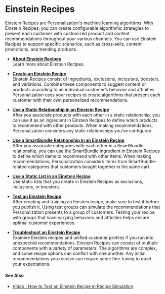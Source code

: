 

# Einstein Recipes

Einstein Recipes are Personalization's machine learning algorithms. With
Einstein Recipes, you can create configurable algorithmic strategies to
present each customer with customized product and content recommendations
throughout your various channels. You can use Einstein Recipes to support
specific scenarios, such as cross-sells, content promotions, and trending
products.

  * **[About Einstein Recipes](https://help.salesforce.com/s/articleView?id=sf.mc_pers_einstein_recipe_about.htm&language=en_US&type=5)**  
Learn more about Einstein Recipes.

  * **[Create an Einstein Recipe](https://help.salesforce.com/s/articleView?id=sf.mc_pers_einstein_recipe_create.htm&language=en_US&type=5)**  
Einstein Recipes consist of ingredients, exclusions, inclusions, boosters, and
variations. Combine these components to suggest content or products according
to an individual customer’s behavior and affinities. Personalization uses your
recipes to create algorithms that present each customer with their own
personalized recommendations.

  * **[Use a Static Relationship in an Einstein Recipe](https://help.salesforce.com/s/articleView?id=sf.mc_pers_einstein_recipe_static_relationship.htm&language=en_US&type=5)**  
After you associate products with each other in a static relationship, you can
use it as an ingredient in Einstein Recipes to define which products to
recommend with other products. When making recommendations, Personalization
considers any static relationships you’ve configured.

  * **[Use a SmartBundle Relationship in an Einstein Recipe](https://help.salesforce.com/s/articleView?id=sf.mc_pers_einstein_recipe_smartbundle_relationship.htm&language=en_US&type=5)**  
After you associate categories with each other in a SmartBundle relationship,
you can use the SmartBundle ingredient in Einstein Recipes to define which
items to recommend with other items. When making recommendations,
Personalization considers items from SmartBundle-related categories that
customers bought together in the same cart.

  * **[Use a Static List in an Einstein Recipe](https://help.salesforce.com/s/articleView?id=sf.mc_pers_einstein_recipe_static_list.htm&language=en_US&type=5)**  
Use static lists that you create in Einstein Recipes as exclusions,
inclusions, or boosters.

  * **[Test an Einstein Recipe](https://help.salesforce.com/s/articleView?id=sf.mc_pers_einstein_recipe_test.htm&language=en_US&type=5)**  
After creating and training an Einstein recipe, make sure to test it before
you publish it. Using test groups can simulate the recommendations that
Personalization presents to a group of customers. Testing your recipe with
groups that have varying behaviors and affinities helps ensure optimal
customer experiences.

  * **[Troubleshoot an Einstein Recipe](https://help.salesforce.com/s/articleView?id=sf.mc_pers_einstein_recipe_troubleshoot.htm&language=en_US&type=5)**  
Examine Einstein recipes and unified customer profiles if you run into
unexpected recommendations. Einstein Recipes can consist of multiple
components with a variety of parameters. The algorithms are complex, and some
recipe options can conflict with one another. Any initial recommendations you
receive can require some fine-tuning to meet your expectations.

#### See Also

  * [ _Video_ : How to Test an Einstein Recipe in Recipe Simulation](https://youtu.be/QUCCbvLvv6s)

